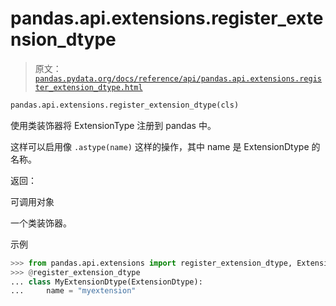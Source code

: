 # pandas.api.extensions.register_extension_dtype

> 原文：[`pandas.pydata.org/docs/reference/api/pandas.api.extensions.register_extension_dtype.html`](https://pandas.pydata.org/docs/reference/api/pandas.api.extensions.register_extension_dtype.html)

```py
pandas.api.extensions.register_extension_dtype(cls)
```

使用类装饰器将 ExtensionType 注册到 pandas 中。

这样可以启用像 `.astype(name)` 这样的操作，其中 name 是 ExtensionDtype 的名称。

返回：

可调用对象

一个类装饰器。

示例

```py
>>> from pandas.api.extensions import register_extension_dtype, ExtensionDtype
>>> @register_extension_dtype
... class MyExtensionDtype(ExtensionDtype):
...     name = "myextension" 
```
